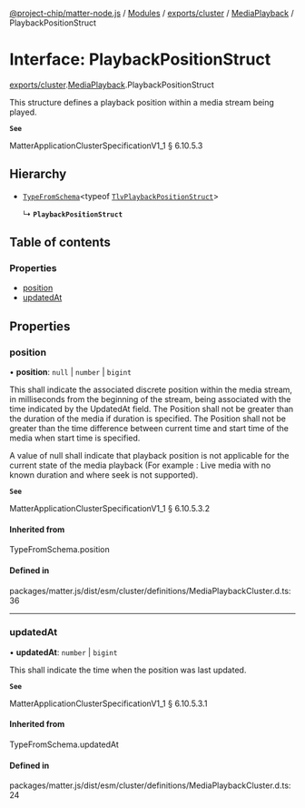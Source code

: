 [@project-chip/matter-node.js](../README.md) / [Modules](../modules.md) / [exports/cluster](../modules/exports_cluster.md) / [MediaPlayback](../modules/exports_cluster.MediaPlayback.md) / PlaybackPositionStruct

# Interface: PlaybackPositionStruct

[exports/cluster](../modules/exports_cluster.md).[MediaPlayback](../modules/exports_cluster.MediaPlayback.md).PlaybackPositionStruct

This structure defines a playback position within a media stream being played.

**`See`**

MatterApplicationClusterSpecificationV1_1 § 6.10.5.3

## Hierarchy

- [`TypeFromSchema`](../modules/exports_tlv.md#typefromschema)\<typeof [`TlvPlaybackPositionStruct`](../modules/exports_cluster.MediaPlayback.md#tlvplaybackpositionstruct)\>

  ↳ **`PlaybackPositionStruct`**

## Table of contents

### Properties

- [position](exports_cluster.MediaPlayback.PlaybackPositionStruct.md#position)
- [updatedAt](exports_cluster.MediaPlayback.PlaybackPositionStruct.md#updatedat)

## Properties

### position

• **position**: ``null`` \| `number` \| `bigint`

This shall indicate the associated discrete position within the media stream, in milliseconds from the
beginning of the stream, being associated with the time indicated by the UpdatedAt field. The Position shall
not be greater than the duration of the media if duration is specified. The Position shall not be greater
than the time difference between current time and start time of the media when start time is specified.

A value of null shall indicate that playback position is not applicable for the current state of the media
playback (For example : Live media with no known duration and where seek is not supported).

**`See`**

MatterApplicationClusterSpecificationV1_1 § 6.10.5.3.2

#### Inherited from

TypeFromSchema.position

#### Defined in

packages/matter.js/dist/esm/cluster/definitions/MediaPlaybackCluster.d.ts:36

___

### updatedAt

• **updatedAt**: `number` \| `bigint`

This shall indicate the time when the position was last updated.

**`See`**

MatterApplicationClusterSpecificationV1_1 § 6.10.5.3.1

#### Inherited from

TypeFromSchema.updatedAt

#### Defined in

packages/matter.js/dist/esm/cluster/definitions/MediaPlaybackCluster.d.ts:24
